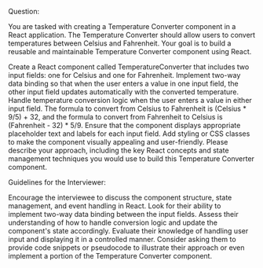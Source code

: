 Question:

You are tasked with creating a Temperature Converter component in a React application. The Temperature Converter should allow users to convert temperatures between Celsius and Fahrenheit. Your goal is to build a reusable and maintainable Temperature Converter component using React.

Create a React component called TemperatureConverter that includes two input fields: one for Celsius and one for Fahrenheit.
Implement two-way data binding so that when the user enters a value in one input field, the other input field updates automatically with the converted temperature.
Handle temperature conversion logic when the user enters a value in either input field. The formula to convert from Celsius to Fahrenheit is (Celsius * 9/5) + 32, and the formula to convert from Fahrenheit to Celsius is (Fahrenheit - 32) * 5/9.
Ensure that the component displays appropriate placeholder text and labels for each input field.
Add styling or CSS classes to make the component visually appealing and user-friendly.
Please describe your approach, including the key React concepts and state management techniques you would use to build this Temperature Converter component.

Guidelines for the Interviewer:

Encourage the interviewee to discuss the component structure, state management, and event handling in React.
Look for their ability to implement two-way data binding between the input fields.
Assess their understanding of how to handle conversion logic and update the component's state accordingly.
Evaluate their knowledge of handling user input and displaying it in a controlled manner.
Consider asking them to provide code snippets or pseudocode to illustrate their approach or even implement a portion of the Temperature Converter component.